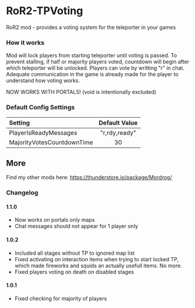 # RoR2-TPVoting
RoR2 mod - provides a voting system for the teleporter in your games

### How it works
Mod will lock players from starting teleporter until voting is passed. To prevent stalling, if half or majority players voted, countdown will begin after which teleporter will be unlocked. Players can vote by writting "r" in chat.  Adequate communication in the game is already made for the player to understand how voting works.

NOW WORKS WITH PORTALS! (void is intentionally excluded)

### Default Config Settings
| Setting                       | Default Value       |
| :---------------------------- | :-----------------: |
| PlayerIsReadyMessages         |       "r,rdy,ready" |
| MajorityVotesCountdownTime    |                  30 |

## More

Find my other mods here: https://thunderstore.io/package/Mordrog/

### Changelog
#### 1.1.0
- Now works on portals only maps
- Chat messages should not appear for 1 player only
#### 1.0.2
- Included all stages without TP to ignored map list
- Fixed activating on interaction items when trying to start locked TP, which made fireworks and squids an actually usefull items. No more.
- Fixed players voting on death on disabled stages
#### 1.0.1
- Fixed checking for majority of players
